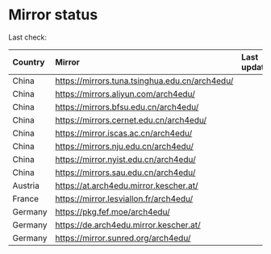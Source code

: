 <script src="./time.js"></script>
# Mirror status
Last check: <script type="text/javascript">localize(1702862356.3889751);</script>

|Country|Mirror|Last update|
|:------|:-----|:----------|
|China|https://mirrors.tuna.tsinghua.edu.cn/arch4edu/|<script type="text/javascript">localize(1702837956);</script>|
|China|https://mirrors.aliyun.com/arch4edu/|<script type="text/javascript">localize(1702837956);</script>|
|China|https://mirrors.bfsu.edu.cn/arch4edu/|<script type="text/javascript">localize(1702837956);</script>|
|China|https://mirrors.cernet.edu.cn/arch4edu/|<script type="text/javascript">localize(1702837956);</script>|
|China|https://mirror.iscas.ac.cn/arch4edu/|<script type="text/javascript">localize(1702837956);</script>|
|China|https://mirrors.nju.edu.cn/arch4edu/|<script type="text/javascript">localize(1702837956);</script>|
|China|https://mirror.nyist.edu.cn/arch4edu/|<script type="text/javascript">localize(1702837956);</script>|
|China|https://mirrors.sau.edu.cn/arch4edu/|<script type="text/javascript">localize(1702837956);</script>|
|Austria|https://at.arch4edu.mirror.kescher.at/|<script type="text/javascript">localize(1702837956);</script>|
|France|https://mirror.lesviallon.fr/arch4edu/|<script type="text/javascript">localize(1702837956);</script>|
|Germany|https://pkg.fef.moe/arch4edu/|<script type="text/javascript">localize(1702837956);</script>|
|Germany|https://de.arch4edu.mirror.kescher.at/|<script type="text/javascript">localize(1702837956);</script>|
|Germany|https://mirror.sunred.org/arch4edu/|<script type="text/javascript">localize(1702837956);</script>|

<script src="./tablefilter/tablefilter.js"></script>
<script src="./table.js"></script>
